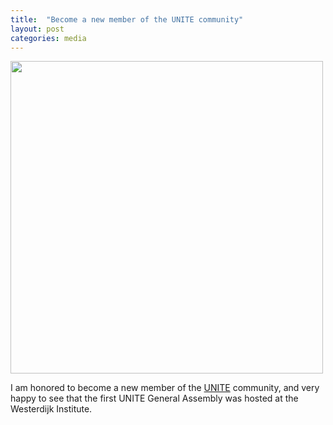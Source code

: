 ```yaml
---
title:  "Become a new member of the UNITE community"
layout: post
categories: media
---
```


<img src="https://vuthuyduong.github.io/photos/UNITEvisit_2023.jpg" height="500"/>

I am honored to become a new member of the [UNITE](https://unite.ut.ee/) community, and very happy to see that the first UNITE General Assembly was hosted at the Westerdijk Institute.
